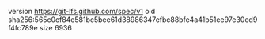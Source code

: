 version https://git-lfs.github.com/spec/v1
oid sha256:565c0cf84e581bc5bee61d38986347efbc88bfe4a41b51ee97e30ed9f4fc789e
size 6936
